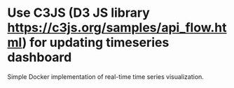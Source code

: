 # Use C3JS (D3 JS library https://c3js.org/samples/api_flow.html) for updating timeseries dashboard

Simple Docker implementation of real-time time series visualization.
